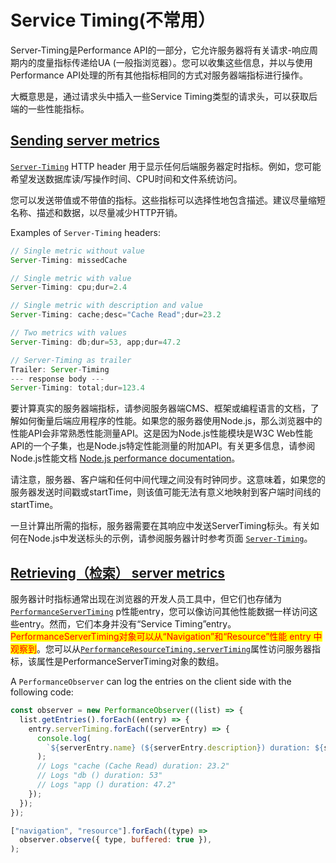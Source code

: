 # Service Timing(不常用）

Server-Timing是Performance API的一部分，它允许服务器将有关请求-响应周期内的度量指标传递给UA (一般指浏览器）。您可以收集这些信息，并以与使用Performance API处理的所有其他指标相同的方式对服务器端指标进行操作。

大概意思是，通过请求头中插入一些Service Timing类型的请求头，可以获取后端的一些性能指标。

## [Sending server metrics](https://developer.mozilla.org/en-US/docs/Web/API/Performance\_API/Server\_timing#sending\_server\_metrics) <a href="#sending_server_metrics" id="sending_server_metrics"></a>

&#x20;[`Server-Timing`](https://developer.mozilla.org/en-US/docs/Web/HTTP/Headers/Server-Timing) HTTP header 用于显示任何后端服务器定时指标。例如，您可能希望发送数据库读/写操作时间、CPU时间和文件系统访问。

您可以发送带值或不带值的指标。这些指标可以选择性地包含描述。建议尽量缩短名称、描述和数据，以尽量减少HTTP开销。

Examples of `Server-Timing` headers:

```javascript
// Single metric without value
Server-Timing: missedCache

// Single metric with value
Server-Timing: cpu;dur=2.4

// Single metric with description and value
Server-Timing: cache;desc="Cache Read";dur=23.2

// Two metrics with values
Server-Timing: db;dur=53, app;dur=47.2

// Server-Timing as trailer
Trailer: Server-Timing
--- response body ---
Server-Timing: total;dur=123.4

```

要计算真实的服务器端指标，请参阅服务器端CMS、框架或编程语言的文档，了解如何衡量后端应用程序的性能。如果您的服务器使用Node.js，那么浏览器中的性能API会非常熟悉性能测量API。这是因为Node.js性能模块是W3C Web性能API的一个子集，也是Node.js特定性能测量的附加API。有关更多信息，请参阅Node.js性能文档 [Node.js performance documentation](https://nodejs.org/api/perf\_hooks.html#performance-measurement-apis)。

请注意，服务器、客户端和任何中间代理之间没有时钟同步。这意味着，如果您的服务器发送时间戳或startTime，则该值可能无法有意义地映射到客户端时间线的startTime。

一旦计算出所需的指标，服务器需要在其响应中发送ServerTiming标头。有关如何在Node.js中发送标头的示例，请参阅服务器计时参考页面 [`Server-Timing`](https://developer.mozilla.org/en-US/docs/Web/HTTP/Headers/Server-Timing)。



## [Retrieving（检索） server metrics](https://developer.mozilla.org/en-US/docs/Web/API/Performance\_API/Server\_timing#retrieving\_server\_metrics) <a href="#retrieving_server_metrics" id="retrieving_server_metrics"></a>

服务器计时指标通常出现在浏览器的开发人员工具中，但它们也存储为 [`PerformanceServerTiming`](https://developer.mozilla.org/en-US/docs/Web/API/PerformanceServerTiming) p性能entry，您可以像访问其他性能数据一样访问这些entry。然而，它们本身并没有“Service Timing”entry。<mark style="color:red;">PerformanceServerTiming对象可以从“Navigation”和“Resource”性能 entry 中观察到</mark>。您可以从[`PerformanceResourceTiming.serverTiming`](https://developer.mozilla.org/en-US/docs/Web/API/PerformanceResourceTiming/serverTiming)属性访问服务器指标，该属性是PerformanceServerTiming对象的数组。

A `PerformanceObserver` can log the entries on the client side with the following code:

```javascript
const observer = new PerformanceObserver((list) => {
  list.getEntries().forEach((entry) => {
    entry.serverTiming.forEach((serverEntry) => {
      console.log(
        `${serverEntry.name} (${serverEntry.description}) duration: ${serverEntry.duration}`,
      );
      // Logs "cache (Cache Read) duration: 23.2"
      // Logs "db () duration: 53"
      // Logs "app () duration: 47.2"
    });
  });
});

["navigation", "resource"].forEach((type) =>
  observer.observe({ type, buffered: true }),
);

```
